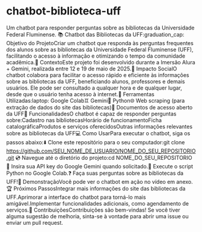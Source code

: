 # chatbot-biblioteca-uff
Um chatbot para responder perguntas sobre as bibliotecas da Universidade Federal Fluminense.
:books: Chatbot das Bibliotecas da UFF:graduation_cap: Objetivo do ProjetoCriar um chatbot que responda às perguntas frequentes dos alunos sobre as bibliotecas da Universidade Federal Fluminense (UFF), facilitando o acesso à informação e otimizando o tempo da comunidade acadêmica.:calendar: ContextoEste projeto foi desenvolvido durante a Imersão Alura + Gemini, realizada entre 12 e 19 de maio de 2025.:handshake: Impacto SocialO chatbot colabora para facilitar o acesso rápido e eficiente às informações sobre as bibliotecas da UFF, beneficiando alunos, professores e demais usuários. Ele pode ser consultado a qualquer hora e de qualquer lugar, desde que o usuário tenha acesso à internet.:toolbox: Ferramentas Utilizadas:laptop:   Google Colab:gemini:   Gemini:snake:   Python:globe_with_meridians: Web scraping (para extração de dados do site das bibliotecas):open_file_folder: Documentos de acesso aberto da UFF:rocket: FuncionalidadesO chatbot é capaz de responder perguntas sobre:Cadastro nas bibliotecasHorário de funcionamentoFicha catalográficaProdutos e serviços oferecidosOutras informações relevantes sobre as bibliotecas da UFF:computer: Como UsarPara executar o chatbot, siga os passos abaixo::arrow_down: Clone este repositório para o seu computador:git clone https://github.com/SEU_NOME_DE_USUARIO/NOME_DO_SEU_REPOSITORIO.git
:cd: Navegue até o diretório do projeto:cd NOME_DO_SEU_REPOSITORIO
:key: Insira sua API key do Google Gemini quando solicitado.:running: Execute o script Python no Google Colab.:question: Faça suas perguntas sobre as bibliotecas da UFF!:movie_camera: DemonstraçãoVocê pode ver o chatbot em ação no vídeo em anexo.:trophy: Próximos PassosIntegrar mais informações do site das bibliotecas da UFF.Aprimorar a interface do chatbot para torná-lo mais amigável.Implementar funcionalidades adicionais, como agendamento de serviços.:clap: ContribuiçõesContribuições são bem-vindas! Se você tiver alguma sugestão de melhoria, sinta-se à vontade para abrir uma issue ou enviar um pull request.
